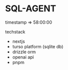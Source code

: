 # SQL-AGENT

timestamp => 58:00:00

techstack

- nextjs
- turso platform (sqlite db)
- drizzle orm
- openai api
- pnpm
